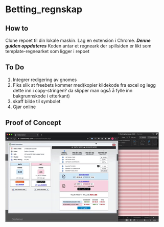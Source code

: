 # Betting_regnskap

## How to
Clone repoet til din lokale maskin. Lag en extension i Chrome. ***Denne guiden oppdateres***
Koden antar et regneark der spillsiden er likt som template-regnearket som ligger i repoet

## To Do
1. Integrer redigering av gnomes
2. Fiks slik at freebets kommer med(kopier kildekode fra excel og legg dette inn i copy-stringen? da slipper man også å fylle inn bakgrunnskode i etterkant)
3. skaff bilde til symbolet
4. Gjør online

## Proof of Concept
![](Proof_of_concept.gif)
